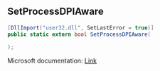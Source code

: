 ## SetProcessDPIAware

```csharp
[DllImport("user32.dll", SetLastError = true)]
public static extern bool SetProcessDPIAware(
   
);
```

Microsoft documentation: [Link](https://docs.microsoft.com/en-us/windows/win32/api/winuser/nf-winuser-setprocessdpiaware)

